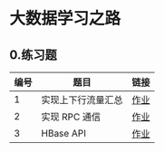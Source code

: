 # 大数据学习之路

## 0.练习题

| 编号 | 题目 | 链接 |
|----|----|----|
| 1  | 实现上下行流量汇总  | [作业](homework/MR.md)  | 
| 2  | 实现 RPC 通信  | [作业](homework/RPC.md)  | 
| 3  | HBase API  | [作业](homework/HBase.md)  | 

